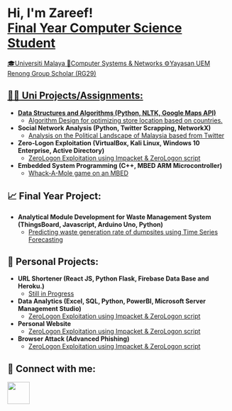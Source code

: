 <h1>Hi, I'm Zareef! <br/><a href="https://github.com/zareefrj">Final Year Computer Science Student</a> <a href="linkedin.com/in/raja-zareef-firdaus"></h1>
🎓Universiti Malaya
🔐Computer Systems & Networks
⚙️Yayasan UEM Renong Group Scholar (RG29)

<h2>👨‍💻 Uni Projects/Assignments:</h2>

- <b>Data Structures and Algorithms (Python, NLTK, Google Maps API)</b>
  - [Algorithm Design for optimizing store location based on countries.](https://github.com/zareefrj/MoonBucks)
- <b>Social Network Analysis (Python, Twitter Scrapping, NetworkX)</b>
  - [Analysis on the Political Landscape of Malaysia based from Twitter](https://github.com/zareefrj/Social-Network-Analysis)
- <b>Zero-Logon Exploitation (VirtualBox, Kali Linux, Windows 10 Enterprise, Active Directory)</b>
  - [ZeroLogon Exploitation using Impacket & ZeroLogon script](https://github.com/zareefrj/ZeroLogon)
- <b>Embedded System Programming (C++, MBED ARM Microcontroller)</b>
  - [Whack-A-Mole game on an MBED](https://github.com/zareefrj/Mbed-Whack-A-Mole)

<h2>📈 Final Year Project:</h2>

- <b>Analytical Module Development for Waste Management System (ThingsBoard, Javascript, Arduino Uno, Python)</b>
  - [Predicting waste generation rate of dumpsites using Time Series Forecasting](https://github.com/zareefrj/Time-Series-Forecasting)

<h2>🌱 Personal Projects:</h2>

- <b>URL Shortener (React JS, Python Flask, Firebase Data Base and Heroku.)</b>
  - [Still in Progress](https://github.com/zareefrj/pendekkan)
- <b>Data Analytics (Excel, SQL, Python, PowerBI, Microsoft Server Management Studio)</b>
  - [ZeroLogon Exploitation using Impacket & ZeroLogon script](https://github.com/zareefrj/ZeroLogon)
- <b>Personal Website</b>
  - [ZeroLogon Exploitation using Impacket & ZeroLogon script](https://github.com/zareefrj/ZeroLogon)
- <b>Browser Attack (Advanced Phishing)</b>
  - [ZeroLogon Exploitation using Impacket & ZeroLogon script](https://github.com/zareefrj/ZeroLogon)
  
<h2> 🤳 Connect with me:</h2>

<a href="https://www.linkedin.com/in/raja-zareef-firdaus">
    <img height="50" src="https://cdn2.iconfinder.com/data/icons/social-icon-3/512/social_style_3_in-306.png"/>
</a>
